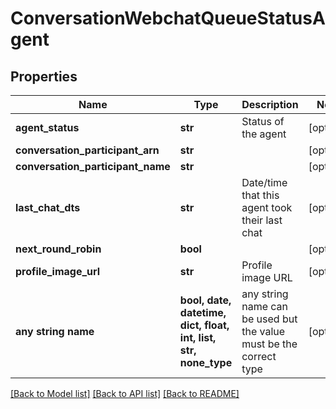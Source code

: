 # ConversationWebchatQueueStatusAgent


## Properties
Name | Type | Description | Notes
------------ | ------------- | ------------- | -------------
**agent_status** | **str** | Status of the agent | [optional] 
**conversation_participant_arn** | **str** |  | [optional] 
**conversation_participant_name** | **str** |  | [optional] 
**last_chat_dts** | **str** | Date/time that this agent took their last chat | [optional] 
**next_round_robin** | **bool** |  | [optional] 
**profile_image_url** | **str** | Profile image URL | [optional] 
**any string name** | **bool, date, datetime, dict, float, int, list, str, none_type** | any string name can be used but the value must be the correct type | [optional]

[[Back to Model list]](../README.md#documentation-for-models) [[Back to API list]](../README.md#documentation-for-api-endpoints) [[Back to README]](../README.md)


